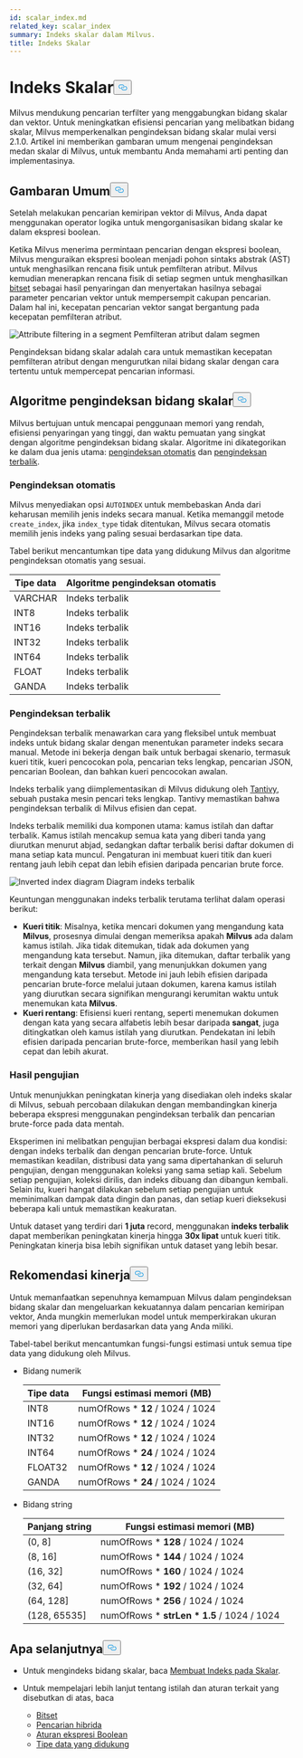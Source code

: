 ```yaml
---
id: scalar_index.md
related_key: scalar_index
summary: Indeks skalar dalam Milvus.
title: Indeks Skalar
---
```

<h1 id="Scalar-Index" class="common-anchor-header">Indeks Skalar<button data-href="#Scalar-Index" class="anchor-icon" translate="no">
      <svg translate="no"
        aria-hidden="true"
        focusable="false"
        height="20"
        version="1.1"
        viewBox="0 0 16 16"
        width="16"
      >
        <path
          fill="#0092E4"
          fill-rule="evenodd"
          d="M4 9h1v1H4c-1.5 0-3-1.69-3-3.5S2.55 3 4 3h4c1.45 0 3 1.69 3 3.5 0 1.41-.91 2.72-2 3.25V8.59c.58-.45 1-1.27 1-2.09C10 5.22 8.98 4 8 4H4c-.98 0-2 1.22-2 2.5S3 9 4 9zm9-3h-1v1h1c1 0 2 1.22 2 2.5S13.98 12 13 12H9c-.98 0-2-1.22-2-2.5 0-.83.42-1.64 1-2.09V6.25c-1.09.53-2 1.84-2 3.25C6 11.31 7.55 13 9 13h4c1.45 0 3-1.69 3-3.5S14.5 6 13 6z"
        ></path>
      </svg>
    </button></h1><p>Milvus mendukung pencarian terfilter yang menggabungkan bidang skalar dan vektor. Untuk meningkatkan efisiensi pencarian yang melibatkan bidang skalar, Milvus memperkenalkan pengindeksan bidang skalar mulai versi 2.1.0. Artikel ini memberikan gambaran umum mengenai pengindeksan medan skalar di Milvus, untuk membantu Anda memahami arti penting dan implementasinya.</p>
<h2 id="Overview" class="common-anchor-header">Gambaran Umum<button data-href="#Overview" class="anchor-icon" translate="no">
      <svg translate="no"
        aria-hidden="true"
        focusable="false"
        height="20"
        version="1.1"
        viewBox="0 0 16 16"
        width="16"
      >
        <path
          fill="#0092E4"
          fill-rule="evenodd"
          d="M4 9h1v1H4c-1.5 0-3-1.69-3-3.5S2.55 3 4 3h4c1.45 0 3 1.69 3 3.5 0 1.41-.91 2.72-2 3.25V8.59c.58-.45 1-1.27 1-2.09C10 5.22 8.98 4 8 4H4c-.98 0-2 1.22-2 2.5S3 9 4 9zm9-3h-1v1h1c1 0 2 1.22 2 2.5S13.98 12 13 12H9c-.98 0-2-1.22-2-2.5 0-.83.42-1.64 1-2.09V6.25c-1.09.53-2 1.84-2 3.25C6 11.31 7.55 13 9 13h4c1.45 0 3-1.69 3-3.5S14.5 6 13 6z"
        ></path>
      </svg>
    </button></h2><p>Setelah melakukan pencarian kemiripan vektor di Milvus, Anda dapat menggunakan operator logika untuk mengorganisasikan bidang skalar ke dalam ekspresi boolean.</p>
<p>Ketika Milvus menerima permintaan pencarian dengan ekspresi boolean, Milvus menguraikan ekspresi boolean menjadi pohon sintaks abstrak (AST) untuk menghasilkan rencana fisik untuk pemfilteran atribut. Milvus kemudian menerapkan rencana fisik di setiap segmen untuk menghasilkan <a href="/docs/id/bitset.md">bitset</a> sebagai hasil penyaringan dan menyertakan hasilnya sebagai parameter pencarian vektor untuk mempersempit cakupan pencarian. Dalam hal ini, kecepatan pencarian vektor sangat bergantung pada kecepatan pemfilteran atribut.</p>
<p>
  
   <span class="img-wrapper"> <img translate="no" src="/docs/v2.6.x/assets/scalar_index.png" alt="Attribute filtering in a segment" class="doc-image" id="attribute-filtering-in-a-segment" />
   </span> <span class="img-wrapper"> <span>Pemfilteran atribut dalam segmen</span> </span></p>
<p>Pengindeksan bidang skalar adalah cara untuk memastikan kecepatan pemfilteran atribut dengan mengurutkan nilai bidang skalar dengan cara tertentu untuk mempercepat pencarian informasi.</p>
<h2 id="Scalar-field-indexing-algorithms" class="common-anchor-header">Algoritme pengindeksan bidang skalar<button data-href="#Scalar-field-indexing-algorithms" class="anchor-icon" translate="no">
      <svg translate="no"
        aria-hidden="true"
        focusable="false"
        height="20"
        version="1.1"
        viewBox="0 0 16 16"
        width="16"
      >
        <path
          fill="#0092E4"
          fill-rule="evenodd"
          d="M4 9h1v1H4c-1.5 0-3-1.69-3-3.5S2.55 3 4 3h4c1.45 0 3 1.69 3 3.5 0 1.41-.91 2.72-2 3.25V8.59c.58-.45 1-1.27 1-2.09C10 5.22 8.98 4 8 4H4c-.98 0-2 1.22-2 2.5S3 9 4 9zm9-3h-1v1h1c1 0 2 1.22 2 2.5S13.98 12 13 12H9c-.98 0-2-1.22-2-2.5 0-.83.42-1.64 1-2.09V6.25c-1.09.53-2 1.84-2 3.25C6 11.31 7.55 13 9 13h4c1.45 0 3-1.69 3-3.5S14.5 6 13 6z"
        ></path>
      </svg>
    </button></h2><p>Milvus bertujuan untuk mencapai penggunaan memori yang rendah, efisiensi penyaringan yang tinggi, dan waktu pemuatan yang singkat dengan algoritme pengindeksan bidang skalar. Algoritme ini dikategorikan ke dalam dua jenis utama: <a href="#auto-indexing">pengindeksan otomatis</a> dan <a href="#inverted-indexing">pengindeksan terbalik</a>.</p>
<h3 id="Auto-indexing" class="common-anchor-header">Pengindeksan otomatis</h3><p>Milvus menyediakan opsi <code translate="no">AUTOINDEX</code> untuk membebaskan Anda dari keharusan memilih jenis indeks secara manual. Ketika memanggil metode <code translate="no">create_index</code>, jika <code translate="no">index_type</code> tidak ditentukan, Milvus secara otomatis memilih jenis indeks yang paling sesuai berdasarkan tipe data.</p>
<p>Tabel berikut mencantumkan tipe data yang didukung Milvus dan algoritme pengindeksan otomatis yang sesuai.</p>
<table>
<thead>
<tr><th>Tipe data</th><th>Algoritme pengindeksan otomatis</th></tr>
</thead>
<tbody>
<tr><td>VARCHAR</td><td>Indeks terbalik</td></tr>
<tr><td>INT8</td><td>Indeks terbalik</td></tr>
<tr><td>INT16</td><td>Indeks terbalik</td></tr>
<tr><td>INT32</td><td>Indeks terbalik</td></tr>
<tr><td>INT64</td><td>Indeks terbalik</td></tr>
<tr><td>FLOAT</td><td>Indeks terbalik</td></tr>
<tr><td>GANDA</td><td>Indeks terbalik</td></tr>
</tbody>
</table>
<h3 id="Inverted-indexing" class="common-anchor-header">Pengindeksan terbalik</h3><p>Pengindeksan terbalik menawarkan cara yang fleksibel untuk membuat indeks untuk bidang skalar dengan menentukan parameter indeks secara manual. Metode ini bekerja dengan baik untuk berbagai skenario, termasuk kueri titik, kueri pencocokan pola, pencarian teks lengkap, pencarian JSON, pencarian Boolean, dan bahkan kueri pencocokan awalan.</p>
<p>Indeks terbalik yang diimplementasikan di Milvus didukung oleh <a href="https://github.com/quickwit-oss/tantivy">Tantivy</a>, sebuah pustaka mesin pencari teks lengkap. Tantivy memastikan bahwa pengindeksan terbalik di Milvus efisien dan cepat.</p>
<p>Indeks terbalik memiliki dua komponen utama: kamus istilah dan daftar terbalik. Kamus istilah mencakup semua kata yang diberi tanda yang diurutkan menurut abjad, sedangkan daftar terbalik berisi daftar dokumen di mana setiap kata muncul. Pengaturan ini membuat kueri titik dan kueri rentang jauh lebih cepat dan lebih efisien daripada pencarian brute force.</p>
<p>
  
   <span class="img-wrapper"> <img translate="no" src="/docs/v2.6.x/assets/scalar_index_inverted.png" alt="Inverted index diagram" class="doc-image" id="inverted-index-diagram" />
   </span> <span class="img-wrapper"> <span>Diagram indeks terbalik</span> </span></p>
<p>Keuntungan menggunakan indeks terbalik terutama terlihat dalam operasi berikut:</p>
<ul>
<li><strong>Kueri titik</strong>: Misalnya, ketika mencari dokumen yang mengandung kata <strong>Milvus</strong>, prosesnya dimulai dengan memeriksa apakah <strong>Milvus</strong> ada dalam kamus istilah. Jika tidak ditemukan, tidak ada dokumen yang mengandung kata tersebut. Namun, jika ditemukan, daftar terbalik yang terkait dengan <strong>Milvus</strong> diambil, yang menunjukkan dokumen yang mengandung kata tersebut. Metode ini jauh lebih efisien daripada pencarian brute-force melalui jutaan dokumen, karena kamus istilah yang diurutkan secara signifikan mengurangi kerumitan waktu untuk menemukan kata <strong>Milvus</strong>.</li>
<li><strong>Kueri rentang</strong>: Efisiensi kueri rentang, seperti menemukan dokumen dengan kata yang secara alfabetis lebih besar daripada <strong>sangat</strong>, juga ditingkatkan oleh kamus istilah yang diurutkan. Pendekatan ini lebih efisien daripada pencarian brute-force, memberikan hasil yang lebih cepat dan lebih akurat.</li>
</ul>
<h3 id="Test-results" class="common-anchor-header">Hasil pengujian</h3><p>Untuk menunjukkan peningkatan kinerja yang disediakan oleh indeks skalar di Milvus, sebuah percobaan dilakukan dengan membandingkan kinerja beberapa ekspresi menggunakan pengindeksan terbalik dan pencarian brute-force pada data mentah.</p>
<p>Eksperimen ini melibatkan pengujian berbagai ekspresi dalam dua kondisi: dengan indeks terbalik dan dengan pencarian brute-force. Untuk memastikan keadilan, distribusi data yang sama dipertahankan di seluruh pengujian, dengan menggunakan koleksi yang sama setiap kali. Sebelum setiap pengujian, koleksi dirilis, dan indeks dibuang dan dibangun kembali. Selain itu, kueri hangat dilakukan sebelum setiap pengujian untuk meminimalkan dampak data dingin dan panas, dan setiap kueri dieksekusi beberapa kali untuk memastikan keakuratan.</p>
<p>Untuk dataset yang terdiri dari <strong>1 juta</strong> record, menggunakan <strong>indeks terbalik</strong> dapat memberikan peningkatan kinerja hingga <strong>30x lipat</strong> untuk kueri titik. Peningkatan kinerja bisa lebih signifikan untuk dataset yang lebih besar.</p>
<h2 id="Performance-recommandations" class="common-anchor-header">Rekomendasi kinerja<button data-href="#Performance-recommandations" class="anchor-icon" translate="no">
      <svg translate="no"
        aria-hidden="true"
        focusable="false"
        height="20"
        version="1.1"
        viewBox="0 0 16 16"
        width="16"
      >
        <path
          fill="#0092E4"
          fill-rule="evenodd"
          d="M4 9h1v1H4c-1.5 0-3-1.69-3-3.5S2.55 3 4 3h4c1.45 0 3 1.69 3 3.5 0 1.41-.91 2.72-2 3.25V8.59c.58-.45 1-1.27 1-2.09C10 5.22 8.98 4 8 4H4c-.98 0-2 1.22-2 2.5S3 9 4 9zm9-3h-1v1h1c1 0 2 1.22 2 2.5S13.98 12 13 12H9c-.98 0-2-1.22-2-2.5 0-.83.42-1.64 1-2.09V6.25c-1.09.53-2 1.84-2 3.25C6 11.31 7.55 13 9 13h4c1.45 0 3-1.69 3-3.5S14.5 6 13 6z"
        ></path>
      </svg>
    </button></h2><p>Untuk memanfaatkan sepenuhnya kemampuan Milvus dalam pengindeksan bidang skalar dan mengeluarkan kekuatannya dalam pencarian kemiripan vektor, Anda mungkin memerlukan model untuk memperkirakan ukuran memori yang diperlukan berdasarkan data yang Anda miliki.</p>
<p>Tabel-tabel berikut mencantumkan fungsi-fungsi estimasi untuk semua tipe data yang didukung oleh Milvus.</p>
<ul>
<li><p>Bidang numerik</p>
<table>
<thead>
<tr><th>Tipe data</th><th>Fungsi estimasi memori (MB)</th></tr>
</thead>
<tbody>
<tr><td>INT8</td><td>numOfRows * <strong>12</strong> / 1024 / 1024</td></tr>
<tr><td>INT16</td><td>numOfRows * <strong>12</strong> / 1024 / 1024</td></tr>
<tr><td>INT32</td><td>numOfRows * <strong>12</strong> / 1024 / 1024</td></tr>
<tr><td>INT64</td><td>numOfRows * <strong>24</strong> / 1024 / 1024</td></tr>
<tr><td>FLOAT32</td><td>numOfRows * <strong>12</strong> / 1024 / 1024</td></tr>
<tr><td>GANDA</td><td>numOfRows * <strong>24</strong> / 1024 / 1024</td></tr>
</tbody>
</table>
</li>
<li><p>Bidang string</p>
<table>
<thead>
<tr><th>Panjang string</th><th>Fungsi estimasi memori (MB)</th></tr>
</thead>
<tbody>
<tr><td>(0, 8]</td><td>numOfRows * <strong>128</strong> / 1024 / 1024</td></tr>
<tr><td>(8, 16]</td><td>numOfRows * <strong>144</strong> / 1024 / 1024</td></tr>
<tr><td>(16, 32]</td><td>numOfRows * <strong>160</strong> / 1024 / 1024</td></tr>
<tr><td>(32, 64]</td><td>numOfRows * <strong>192</strong> / 1024 / 1024</td></tr>
<tr><td>(64, 128]</td><td>numOfRows * <strong>256</strong> / 1024 / 1024</td></tr>
<tr><td>(128, 65535]</td><td>numOfRows * <strong>strLen * 1.5</strong> / 1024 / 1024</td></tr>
</tbody>
</table>
</li>
</ul>
<h2 id="Whats-next" class="common-anchor-header">Apa selanjutnya<button data-href="#Whats-next" class="anchor-icon" translate="no">
      <svg translate="no"
        aria-hidden="true"
        focusable="false"
        height="20"
        version="1.1"
        viewBox="0 0 16 16"
        width="16"
      >
        <path
          fill="#0092E4"
          fill-rule="evenodd"
          d="M4 9h1v1H4c-1.5 0-3-1.69-3-3.5S2.55 3 4 3h4c1.45 0 3 1.69 3 3.5 0 1.41-.91 2.72-2 3.25V8.59c.58-.45 1-1.27 1-2.09C10 5.22 8.98 4 8 4H4c-.98 0-2 1.22-2 2.5S3 9 4 9zm9-3h-1v1h1c1 0 2 1.22 2 2.5S13.98 12 13 12H9c-.98 0-2-1.22-2-2.5 0-.83.42-1.64 1-2.09V6.25c-1.09.53-2 1.84-2 3.25C6 11.31 7.55 13 9 13h4c1.45 0 3-1.69 3-3.5S14.5 6 13 6z"
        ></path>
      </svg>
    </button></h2><ul>
<li><p>Untuk mengindeks bidang skalar, baca <a href="/docs/id/index-scalar-fields.md">Membuat Indeks pada Skalar</a>.</p></li>
<li><p>Untuk mempelajari lebih lanjut tentang istilah dan aturan terkait yang disebutkan di atas, baca</p>
<ul>
<li><a href="/docs/id/bitset.md">Bitset</a></li>
<li><a href="/docs/id/multi-vector-search.md">Pencarian hibrida</a></li>
<li><a href="/docs/id/boolean.md">Aturan ekspresi Boolean</a></li>
<li><a href="/docs/id/schema.md#Supported-data-type">Tipe data yang didukung</a></li>
</ul></li>
</ul>
